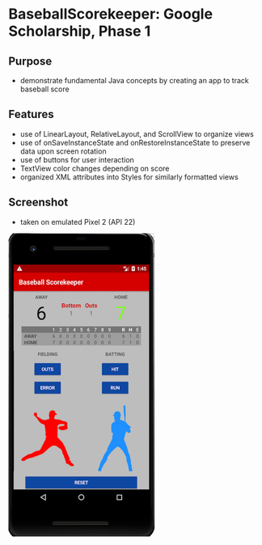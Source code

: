 # BaseballScorekeeper: Google Scholarship, Phase 1

## Purpose
- demonstrate fundamental Java concepts by creating an app to track baseball score

## Features
- use of LinearLayout, RelativeLayout, and ScrollView to organize views
- use of onSaveInstanceState and onRestoreInstanceState to preserve data upon screen rotation
- use of buttons for user interaction
- TextView color changes depending on score
- organized XML attributes into Styles for similarly formatted views

## Screenshot

- taken on emulated Pixel 2 (API 22)

![ScreenShot](/screenshot.png)
